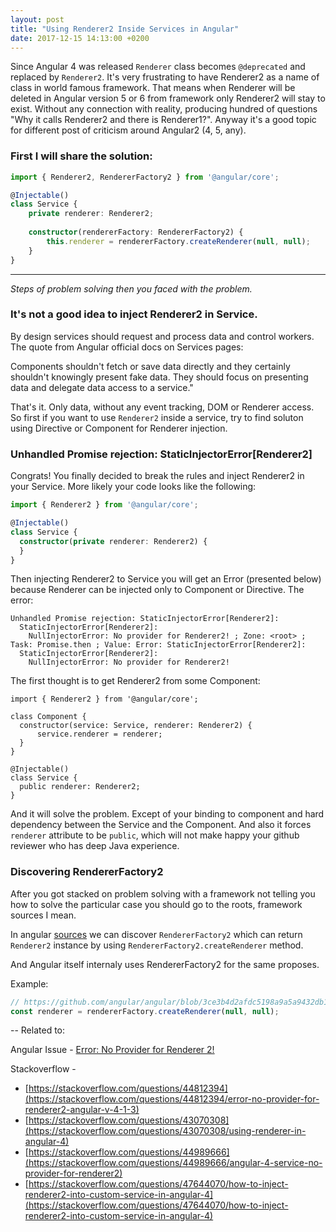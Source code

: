 ```yaml
---
layout: post
title: "Using Renderer2 Inside Services in Angular"
date: 2017-12-15 14:13:00 +0200
---
```


Since Angular 4 was released `Renderer` class becomes `@deprecated` and replaced by `Renderer2`. It's very frustrating to have Renderer2 as a name of class in world famous framework. That means when Renderer will be deleted in Angular version 5 or 6 from framework only Renderer2 will stay to exist. Without any connection with reality, producing hundred of questions "Why it calls Renderer2 and there is Renderer1?". Anyway it's a good topic for different post of criticism around Angular2 (4, 5, any).

### First I will share the solution:

```typescript
import { Renderer2, RendererFactory2 } from '@angular/core';

@Injectable()
class Service {
    private renderer: Renderer2;
    
    constructor(rendererFactory: RendererFactory2) {
        this.renderer = rendererFactory.createRenderer(null, null);
    }
}
```
---
*Steps of problem solving then you faced with the problem.*

### It's not a good idea to inject Renderer2 in Service.

By design services should request and process data and control workers. The quote from Angular official docs on Services pages:

Components shouldn't fetch or save data directly and they certainly shouldn't knowingly present fake data. They should focus on presenting data and delegate data access to a service."

That's it. Only data, without any event tracking, DOM or Renderer access. So first if you want to use `Renderer2` inside a service, try to find soluton using Directive or Component for Renderer injection.

### Unhandled Promise rejection: StaticInjectorError[Renderer2]

Congrats! You finally decided to break the rules and inject Renderer2 in your Service. More likely your code looks like the following:

```typescript
import { Renderer2 } from '@angular/core';

@Injectable()
class Service {
  constructor(private renderer: Renderer2) {
  }
}
```

Then injecting Renderer2 to Service you will get an Error (presented below) because Renderer can be injected only to Component or Directive.
The error:

```
Unhandled Promise rejection: StaticInjectorError[Renderer2]: 
  StaticInjectorError[Renderer2]: 
    NullInjectorError: No provider for Renderer2! ; Zone: <root> ; Task: Promise.then ; Value: Error: StaticInjectorError[Renderer2]: 
  StaticInjectorError[Renderer2]: 
    NullInjectorError: No provider for Renderer2!
```

The first thought is to get Renderer2 from some Component:

```
import { Renderer2 } from '@angular/core';

class Component {
  constructor(service: Service, renderer: Renderer2) {
      service.renderer = renderer;
  }
}

@Injectable()
class Service {
  public renderer: Renderer2;
}
```

And it will solve the problem. Except of your binding to component and hard dependency between the Service and the Component. And also it forces `renderer` attribute to be `public`, which will not make happy your github reviewer who has deep Java experience.


### Discovering RendererFactory2

After you got stacked on problem solving with a framework not telling you how to solve the particular case you should go to the roots, framework sources I mean.

In angular [sources](https://github.com/angular/angular/blob/5.1.1/packages/core/src/render/api.ts#L128) we can discover `RendererFactory2` which can return `Renderer2` instance by using `RendererFactory2.createRenderer` method.

And Angular itself internaly uses RendererFactory2 for the same proposes.

Example:

```typescript
// https://github.com/angular/angular/blob/3ce3b4d2afdc5198a9a5a9432db1f88e2e5d1972/packages/core/src/view/services.ts#L128
const renderer = rendererFactory.createRenderer(null, null);
```

--
Related to:

Angular Issue - [Error: No Provider for Renderer 2!](https://github.com/angular/angular/issues/17824)

Stackoverflow -
- [https://stackoverflow.com/questions/44812394](https://stackoverflow.com/questions/44812394/error-no-provider-for-renderer2-angular-v-4-1-3)
- [https://stackoverflow.com/questions/43070308](https://stackoverflow.com/questions/43070308/using-renderer-in-angular-4)
- [https://stackoverflow.com/questions/44989666](https://stackoverflow.com/questions/44989666/angular-4-service-no-provider-for-renderer2)
- [https://stackoverflow.com/questions/47644070/how-to-inject-renderer2-into-custom-service-in-angular-4](https://stackoverflow.com/questions/47644070/how-to-inject-renderer2-into-custom-service-in-angular-4)
